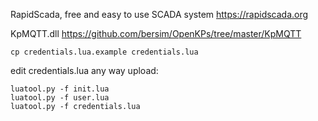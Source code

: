 RapidScada, free and easy to use SCADA system https://rapidscada.org

KpMQTT.dll https://github.com/bersim/OpenKPs/tree/master/KpMQTT
```
cp credentials.lua.example credentials.lua
```
edit credentials.lua any way
upload: 
```
luatool.py -f init.lua
luatool.py -f user.lua
luatool.py -f credentials.lua
```


